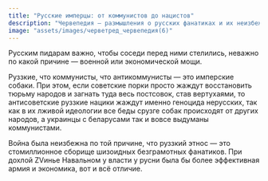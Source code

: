 ```yaml
---
title: "Русские имперцы: от коммунистов до нацистов"
description: "Червепедия — размышления о русских фанатиках и их неизбежной войне"
image: "assets/images/черветред_червепедия(6)"
---
```


<p>Русским пидарам важно, чтобы соседи перед ними стелились, неважно по какой причине — военной или экономической мощи.</p>

<p>Руззкие, что коммунисты, что антикоммунисты — это имперские собаки. При этом, если советские порки просто жаждут восстановить тюрьму народов и загнать туда весь постсовок, став вертухаями, то антисоветские руззкие нацики жаждут именно геноцида нерусских, так как в их лживой идеологии все беды срузге собак происходят от других народов, а украинцы с беларусами так и вовсе выдуманы коммунистами.</p>

<p>Война была неизбежна по той причине, что руззкий этнос — это стомиллионное сборище шизоидных безграмотных фанатиков. При дохлой ZVинье Навальном у власти у русни была бы более эффективная армия и экономика, вот и всё отличие.</p>